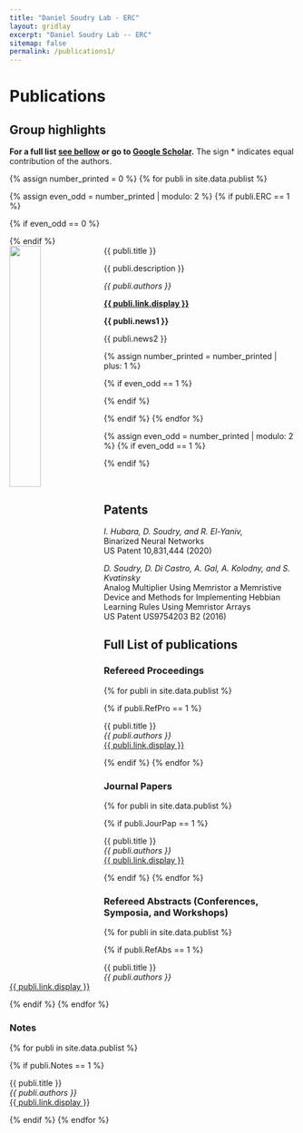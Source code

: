 ```yaml
---
title: "Daniel Soudry Lab - ERC"
layout: gridlay
excerpt: "Daniel Soudry Lab -- ERC"
sitemap: false
permalink: /publications1/
---
```



# Publications

## Group highlights

**For a full list [see bellow](#full-list-of-publications) or go to [Google Scholar](https://scholar.google.co.il/citations?user=AEBWEm8AAAAJ&hl=iw&oi=ao).** The sign * indicates equal contribution of the authors. 

{% assign number_printed = 0 %}
{% for publi in site.data.publist %}

{% assign even_odd = number_printed | modulo: 2 %}
{% if publi.ERC == 1 %}

{% if even_odd == 0 %}
<div class="row">
{% endif %}

<div class="col-sm-6 clearfix">
 <div class="well">
  <pubtit>{{ publi.title }}</pubtit>
  <img src="{{ site.url }}{{ site.baseurl }}/images/pubpic/{{ publi.image }}" class="img-responsive" width="33%" style="float: left" />
  <p>{{ publi.description }}</p>
  <p><em>{{ publi.authors }}</em></p>
  <p><strong><a href="{{ publi.link.url }}">{{ publi.link.display }}</a></strong></p>
  <p class="text-danger"><strong> {{ publi.news1 }}</strong></p>
  <p> {{ publi.news2 }}</p>
 </div>
</div>

{% assign number_printed = number_printed | plus: 1 %}

{% if even_odd == 1 %}
</div>
{% endif %}

{% endif %}
{% endfor %}

{% assign even_odd = number_printed | modulo: 2 %}
{% if even_odd == 1 %}
</div>
{% endif %}

<p> &nbsp; </p>


## Patents
<em>I. Hubara, D. Soudry, and R. El-Yaniv,</em><br />Binarized Neural Networks<br /> US Patent 10,831,444 (2020)

<em>D. Soudry, D. Di Castro, A. Gal, A. Kolodny, and S. Kvatinsky</em><br /> Analog Multiplier Using Memristor a Memristive Device and Methods for Implementing Hebbian Learning Rules Using Memristor Arrays <br /> US Patent US9754203 B2 (2016)

## Full List of publications

### Refereed Proceedings

{% for publi in site.data.publist %}

{% if publi.RefPro == 1 %}


  {{ publi.title }} <br />
  <em>{{ publi.authors }} </em><br /><a href="{{ publi.link.url }}">{{ publi.link.display }}</a>

{% endif %}
{% endfor %}

### Journal Papers

{% for publi in site.data.publist %}

{% if publi.JourPap == 1 %}


  {{ publi.title }} <br />
  <em>{{ publi.authors }} </em><br /><a href="{{ publi.link.url }}">{{ publi.link.display }}</a>

{% endif %}
{% endfor %}

### Refereed Abstracts (Conferences, Symposia, and Workshops)

{% for publi in site.data.publist %}

{% if publi.RefAbs == 1 %}


  {{ publi.title }} <br />
  <em>{{ publi.authors }} </em><br /><a href="{{ publi.link.url }}">{{ publi.link.display }}</a>

{% endif %}
{% endfor %}


### Notes

{% for publi in site.data.publist %}

{% if publi.Notes == 1 %}


  {{ publi.title }} <br />
  <em>{{ publi.authors }} </em><br /><a href="{{ publi.link.url }}">{{ publi.link.display }}</a>

{% endif %}
{% endfor %}


